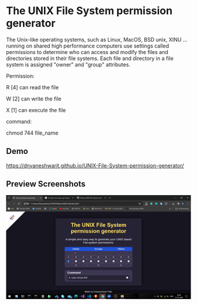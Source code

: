 
# The UNIX File System permission generator 

The Unix-like operating systems, such as Linux, MacOS, BSD unix, XINU ... running on shared high performance computers use settings called permissions to determine who can access and modify the files and directories stored in their file systems. Each file and directory in a file system is assigned "owner" and "group" attributes.


Permission:

R [4]	can read the file

W [2]  can write the file

X [1] can execute the file

command:

chmod 744 file_name





## Demo
https://dnyaneshwarit.github.io/UNIX-File-System-permission-generator/



## Preview Screenshots

![App Screenshot](assets/Screenshot.png)


